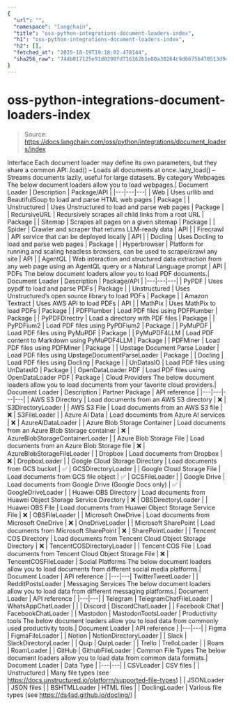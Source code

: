 ```yaml
---
{
  "url": "",
  "namespace": "langchain",
  "title": "oss-python-integrations-document-loaders-index",
  "h1": "oss-python-integrations-document-loaders-index",
  "h2": [],
  "fetched_at": "2025-10-19T19:18:02.478144",
  "sha256_raw": "74db017125e91d0290fd716162b1e80a30264c9d0675b470513d9460a0b345ae"
}
---
```


# oss-python-integrations-document-loaders-index

> Source: https://docs.langchain.com/oss/python/integrations/document_loaders/index

Interface
Each document loader may define its own parameters, but they share a common API:.load()
– Loads all documents at once..lazy_load()
– Streams documents lazily, useful for large datasets.
By category
Webpages
The below document loaders allow you to load webpages.| Document Loader | Description | Package/API |
|---|---|---|
| Web | Uses urllib and BeautifulSoup to load and parse HTML web pages | Package |
| Unstructured | Uses Unstructured to load and parse web pages | Package |
| RecursiveURL | Recursively scrapes all child links from a root URL | Package |
| Sitemap | Scrapes all pages on a given sitemap | Package |
| Spider | Crawler and scraper that returns LLM-ready data | API |
| Firecrawl | API service that can be deployed locally | API |
| Docling | Uses Docling to load and parse web pages | Package |
| Hyperbrowser | Platform for running and scaling headless browsers, can be used to scrape/crawl any site | API |
| AgentQL | Web interaction and structured data extraction from any web page using an AgentQL query or a Natural Language prompt | API |
PDFs
The below document loaders allow you to load PDF documents.| Document Loader | Description | Package/API |
|---|---|---|
| PyPDF | Uses pypdf to load and parse PDFs | Package |
| Unstructured | Uses Unstructured’s open source library to load PDFs | Package |
| Amazon Textract | Uses AWS API to load PDFs | API |
| MathPix | Uses MathPix to load PDFs | Package |
| PDFPlumber | Load PDF files using PDFPlumber | Package |
| PyPDFDirectry | Load a directory with PDF files | Package |
| PyPDFium2 | Load PDF files using PyPDFium2 | Package |
| PyMuPDF | Load PDF files using PyMuPDF | Package |
| PyMuPDF4LLM | Load PDF content to Markdown using PyMuPDF4LLM | Package |
| PDFMiner | Load PDF files using PDFMiner | Package |
| Upstage Document Parse Loader | Load PDF files using UpstageDocumentParseLoader | Package |
| Docling | Load PDF files using Docling | Package |
| UnDatasIO | Load PDF files using UnDatasIO | Package |
| OpenDataLoader PDF | Load PDF files using OpenDataLoader PDF | Package |
Cloud Providers
The below document loaders allow you to load documents from your favorite cloud providers.| Document Loader | Description | Partner Package | API reference |
|---|---|---|---|
| AWS S3 Directory | Load documents from an AWS S3 directory | ❌ | S3DirectoryLoader |
| AWS S3 File | Load documents from an AWS S3 file | ❌ | S3FileLoader |
| Azure AI Data | Load documents from Azure AI services | ❌ | AzureAIDataLoader |
| Azure Blob Storage Container | Load documents from an Azure Blob Storage container | ❌ | AzureBlobStorageContainerLoader |
| Azure Blob Storage File | Load documents from an Azure Blob Storage file | ❌ | AzureBlobStorageFileLoader |
| Dropbox | Load documents from Dropbox | ❌ | DropboxLoader |
| Google Cloud Storage Directory | Load documents from GCS bucket | ✅ | GCSDirectoryLoader |
| Google Cloud Storage File | Load documents from GCS file object | ✅ | GCSFileLoader |
| Google Drive | Load documents from Google Drive (Google Docs only) | ✅ | GoogleDriveLoader |
| Huawei OBS Directory | Load documents from Huawei Object Storage Service Directory | ❌ | OBSDirectoryLoader |
| Huawei OBS File | Load documents from Huawei Object Storage Service File | ❌ | OBSFileLoader |
| Microsoft OneDrive | Load documents from Microsoft OneDrive | ❌ | OneDriveLoader |
| Microsoft SharePoint | Load documents from Microsoft SharePoint | ❌ | SharePointLoader |
| Tencent COS Directory | Load documents from Tencent Cloud Object Storage Directory | ❌ | TencentCOSDirectoryLoader |
| Tencent COS File | Load documents from Tencent Cloud Object Storage File | ❌ | TencentCOSFileLoader |
Social Platforms
The below document loaders allow you to load documents from different social media platforms.| Document Loader | API reference |
|---|---|
TwitterTweetLoader | |
RedditPostsLoader |
Messaging Services
The below document loaders allow you to load data from different messaging platforms.| Document Loader | API reference |
|---|---|
| Telegram | TelegramChatFileLoader |
WhatsAppChatLoader | |
| Discord | DiscordChatLoader |
| Facebook Chat | FacebookChatLoader |
| Mastodon | MastodonTootsLoader |
Productivity tools
The below document loaders allow you to load data from commonly used productivity tools.| Document Loader | API reference |
|---|---|
| Figma | FigmaFileLoader |
| Notion | NotionDirectoryLoader |
| Slack | SlackDirectoryLoader |
| Quip | QuipLoader |
| Trello | TrelloLoader |
| Roam | RoamLoader |
| GitHub | GithubFileLoader |
Common File Types
The below document loaders allow you to load data from common data formats.| Document Loader | Data Type |
|---|---|
| CSVLoader | CSV files |
| Unstructured | Many file types (see https://docs.unstructured.io/platform/supported-file-types) |
| JSONLoader | JSON files |
| BSHTMLLoader | HTML files |
| DoclingLoader | Various file types (see https://ds4sd.github.io/docling/) |